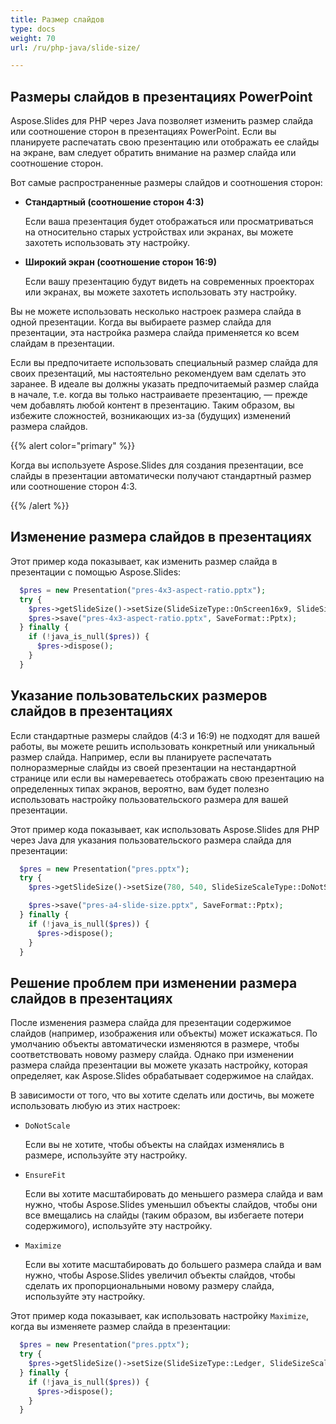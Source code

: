 ```yaml
---
title: Размер слайдов
type: docs
weight: 70
url: /ru/php-java/slide-size/

---
```


## Размеры слайдов в презентациях PowerPoint

Aspose.Slides для PHP через Java позволяет изменить размер слайда или соотношение сторон в презентациях PowerPoint. Если вы планируете распечатать свою презентацию или отображать ее слайды на экране, вам следует обратить внимание на размер слайда или соотношение сторон.

Вот самые распространенные размеры слайдов и соотношения сторон:

- **Стандартный (соотношение сторон 4:3)**

  Если ваша презентация будет отображаться или просматриваться на относительно старых устройствах или экранах, вы можете захотеть использовать эту настройку.

- **Широкий экран (соотношение сторон 16:9)** 

  Если вашу презентацию будут видеть на современных проекторах или экранах, вы можете захотеть использовать эту настройку.

Вы не можете использовать несколько настроек размера слайда в одной презентации. Когда вы выбираете размер слайда для презентации, эта настройка размера слайда применяется ко всем слайдам в презентации.

Если вы предпочитаете использовать специальный размер слайда для своих презентаций, мы настоятельно рекомендуем вам сделать это заранее. В идеале вы должны указать предпочитаемый размер слайда в начале, т.е. когда вы только настраиваете презентацию, — прежде чем добавлять любой контент в презентацию. Таким образом, вы избежите сложностей, возникающих из-за (будущих) изменений размера слайдов.

{{% alert color="primary" %}} 

 Когда вы используете Aspose.Slides для создания презентации, все слайды в презентации автоматически получают стандартный размер или соотношение сторон 4:3.

{{% /alert %}} 

## Изменение размера слайдов в презентациях 

 Этот пример кода показывает, как изменить размер слайда в презентации с помощью Aspose.Slides:

```php
  $pres = new Presentation("pres-4x3-aspect-ratio.pptx");
  try {
    $pres->getSlideSize()->setSize(SlideSizeType::OnScreen16x9, SlideSizeScaleType::DoNotScale);
    $pres->save("pres-4x3-aspect-ratio.pptx", SaveFormat::Pptx);
  } finally {
    if (!java_is_null($pres)) {
      $pres->dispose();
    }
  }
```

## Указание пользовательских размеров слайдов в презентациях

Если стандартные размеры слайдов (4:3 и 16:9) не подходят для вашей работы, вы можете решить использовать конкретный или уникальный размер слайда. Например, если вы планируете распечатать полноразмерные слайды из своей презентации на нестандартной странице или если вы намереваетесь отображать свою презентацию на определенных типах экранов, вероятно, вам будет полезно использовать настройку пользовательского размера для вашей презентации.

Этот пример кода показывает, как использовать Aspose.Slides для PHP через Java для указания пользовательского размера слайда для презентации:

```php
  $pres = new Presentation("pres.pptx");
  try {
    $pres->getSlideSize()->setSize(780, 540, SlideSizeScaleType::DoNotScale);// Размер бумаги A4

    $pres->save("pres-a4-slide-size.pptx", SaveFormat::Pptx);
  } finally {
    if (!java_is_null($pres)) {
      $pres->dispose();
    }
  }
```

## Решение проблем при изменении размера слайдов в презентациях

После изменения размера слайда для презентации содержимое слайдов (например, изображения или объекты) может искажаться. По умолчанию объекты автоматически изменяются в размере, чтобы соответствовать новому размеру слайда. Однако при изменении размера слайда презентации вы можете указать настройку, которая определяет, как Aspose.Slides обрабатывает содержимое на слайдах.

В зависимости от того, что вы хотите сделать или достичь, вы можете использовать любую из этих настроек:

- `DoNotScale`

  Если вы не хотите, чтобы объекты на слайдах изменялись в размере, используйте эту настройку.

- `EnsureFit`

  Если вы хотите масштабировать до меньшего размера слайда и вам нужно, чтобы Aspose.Slides уменьшил объекты слайдов, чтобы они все вмещались на слайды (таким образом, вы избегаете потери содержимого), используйте эту настройку.

- `Maximize`

  Если вы хотите масштабировать до большего размера слайда и вам нужно, чтобы Aspose.Slides увеличил объекты слайдов, чтобы сделать их пропорциональными новому размеру слайда, используйте эту настройку.

Этот пример кода показывает, как использовать настройку `Maximize`, когда вы изменяете размер слайда в презентации:

```php
  $pres = new Presentation("pres.pptx");
  try {
    $pres->getSlideSize()->setSize(SlideSizeType::Ledger, SlideSizeScaleType::Maximize);
  } finally {
    if (!java_is_null($pres)) {
      $pres->dispose();
    }
  }
```